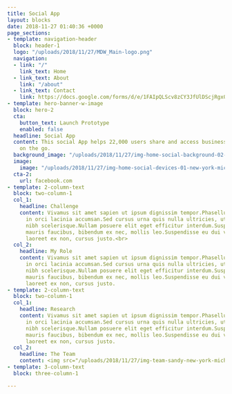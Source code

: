```yaml
---
title: Social App
layout: blocks
date: 2018-11-27 01:40:36 +0000
page_sections:
- template: navigation-header
  block: header-1
  logo: "/uploads/2018/11/27/MDW_Main-logo.png"
  navigation:
  - link: "/"
    link_text: Home
  - link_text: About
    link: "/about"
  - link_text: Contact
    link: https://docs.google.com/forms/d/e/1FAIpQLScv8zCY3JfUlDScjRgx0syektm9l4yw7ELvZbpRyDpGpz-URg/viewform
- template: hero-banner-w-image
  block: hero-2
  cta:
    button_text: Launch Prototype
    enabled: false
  headline: Social App
  content: This social App helps 22,000 users share and access business information
    on the go.
  background_image: "/uploads/2018/11/27/img-home-social-background-02-new-york-michael-walker-design.png"
  image:
    image: "/uploads/2018/11/27/img-home-social-devices-01-new-york-michael-walker-design.png"
  cta-2:
    url: facebook.com
- template: 2-column-text
  block: two-column-1
  col_1:
    headline: Challenge
    content: Vivamus sit amet sapien ut ipsum dignissim tempor.Phasellus sed tortor
      in orci lacinia accumsan.Sed cursus urna quis nulla ultricies, ut sollicitudin
      nibh scelerisque.Nullam posuere elit eget efficitur interdum.Suspendisse porta
      mauris faucibus, bibendum ex nec, mollis leo.Suspendisse eu dui vestibulum,
      laoreet ex non, cursus justo.<br>
  col_2:
    headline: My Role
    content: Vivamus sit amet sapien ut ipsum dignissim tempor.Phasellus sed tortor
      in orci lacinia accumsan.Sed cursus urna quis nulla ultricies, ut sollicitudin
      nibh scelerisque.Nullam posuere elit eget efficitur interdum.Suspendisse porta
      mauris faucibus, bibendum ex nec, mollis leo.Suspendisse eu dui vestibulum,
      laoreet ex non, cursus justo.
- template: 2-column-text
  block: two-column-1
  col_1:
    headline: Research
    content: Vivamus sit amet sapien ut ipsum dignissim tempor.Phasellus sed tortor
      in orci lacinia accumsan.Sed cursus urna quis nulla ultricies, ut sollicitudin
      nibh scelerisque.Nullam posuere elit eget efficitur interdum.Suspendisse porta
      mauris faucibus, bibendum ex nec, mollis leo.Suspendisse eu dui vestibulum,
      laoreet ex non, cursus justo.
  col_2:
    headline: The Team
    content: <img src="/uploads/2018/11/27/img-team-sandy-new-york-michael-walker-design.jpg">
- template: 3-column-text
  block: three-column-1

---
```

